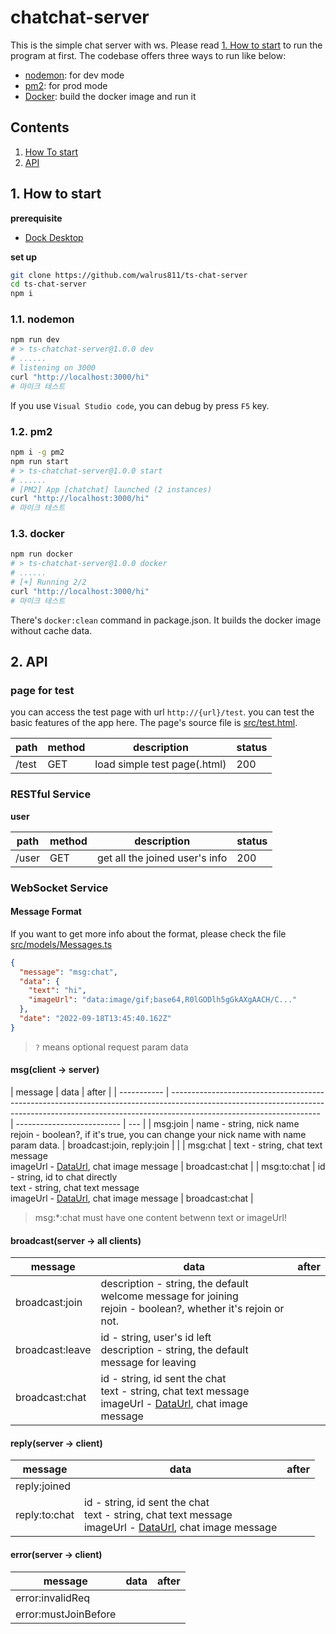 # chatchat-server

This is the simple chat server with ws. Please read [1. How to start](howToStart) to run the program at first. The codebase offers three ways to run like below:

- [nodemon](https://www.npmjs.com/package/nodemon): for dev mode
- [pm2](https://pm2.keymetrics.io/): for prod mode
- [Docker](https://www.docker.com/): build the docker image and run it

## Contents

1. [How To start](#howToStart)
2. [API](#api)

<a name="howToStart"></a>

## 1. How to start

**prerequisite**

- [Dock Desktop](https://www.docker.com/products/docker-desktop/)

**set up**

```bash
git clone https://github.com/walrus811/ts-chat-server
cd ts-chat-server
npm i
```

### 1.1. nodemon

```bash
npm run dev
# > ts-chatchat-server@1.0.0 dev
# ......
# listening on 3000
curl "http://localhost:3000/hi"
# 마이크 테스트
```

If you use `Visual Studio code`, you can debug by press `F5` key.

### 1.2. pm2

```bash
npm i -g pm2
npm run start
# > ts-chatchat-server@1.0.0 start
# ......
# [PM2] App [chatchat] launched (2 instances)
curl "http://localhost:3000/hi"
# 마이크 테스트
```

### 1.3. docker

```bash
npm run docker
# > ts-chatchat-server@1.0.0 docker
# ......
# [+] Running 2/2
curl "http://localhost:3000/hi"
# 마이크 테스트
```

There's `docker:clean` command in package.json. It builds the docker image without cache data.

<a name="api"></a>

## 2. API

### page for test

you can access the test page with url `http://{url}/test`. you can test the basic features of the app here. The page's source file is [src/test.html](./src/test.html).

| path  | method | description                  | status |
| ----- | ------ | ---------------------------- | ------ |
| /test | GET    | load simple test page(.html) | 200    |

### RESTful Service

**user**

| path  | method | description                    | status |
| ----- | ------ | ------------------------------ | ------ |
| /user | GET    | get all the joined user's info | 200    |

### WebSocket Service

#### Message Format

If you want to get more info about the format, please check the file [src/models/Messages.ts](./src/models/Message.ts)

```json
{
  "message": "msg:chat",
  "data": {
    "text": "hi",
    "imageUrl": "data:image/gif;base64,R0lGODlh5gGkAXgAACH/C..."
  },
  "date": "2022-09-18T13:45:40.162Z"
}
```

> `?` means optional request param data

#### msg(client -> server)

| message     | data                                                                                                                                                                                              | after                      |
| ----------- | ------------------------------------------------------------------------------------------------------------------------------------------------------------------------------------------------- | -------------------------- | --- |
| msg:join    | name - string, nick name<br/>rejoin - boolean?, if it's true, you can change your nick name with name param data.                                                                                 | broadcast:join, reply:join |     |
| msg:chat    | text - string, chat text message<br/>imageUrl - [DataUrl](https://developer.mozilla.org/en-US/docs/Web/HTTP/Basics_of_HTTP/Data_URLs), chat image message                                         | broadcast:chat             |
| msg:to:chat | id - string, id to chat directly <br/> text - string, chat text message<br/> imageUrl - [DataUrl](https://developer.mozilla.org/en-US/docs/Web/HTTP/Basics_of_HTTP/Data_URLs), chat image message | broadcast:chat             |

> msg:\*:chat must have one content betwenn text or imageUrl!

#### broadcast(server -> all clients)

| message         | data                                                                                                                                                                                           | after |
| --------------- | ---------------------------------------------------------------------------------------------------------------------------------------------------------------------------------------------- | ----- |
| broadcast:join  | description - string, the default welcome message for joining <br/>rejoin - boolean?, whether it's rejoin or not.                                                                              |       |
| broadcast:leave | id - string, user's id left <br/> description - string, the default message for leaving                                                                                                        |       |
| broadcast:chat  | id - string, id sent the chat <br/> text - string, chat text message<br/> imageUrl - [DataUrl](https://developer.mozilla.org/en-US/docs/Web/HTTP/Basics_of_HTTP/Data_URLs), chat image message |       |

#### reply(server -> client)

| message       | data                                                                                                                                                                                           | after |
| ------------- | ---------------------------------------------------------------------------------------------------------------------------------------------------------------------------------------------- | ----- |
| reply:joined  |                                                                                                                                                                                                |       |
| reply:to:chat | id - string, id sent the chat <br/> text - string, chat text message<br/> imageUrl - [DataUrl](https://developer.mozilla.org/en-US/docs/Web/HTTP/Basics_of_HTTP/Data_URLs), chat image message |       |

#### error(server -> client)

| message              | data | after |
| -------------------- | ---- | ----- |
| error:invalidReq     |      |       |
| error:mustJoinBefore |      |       |
